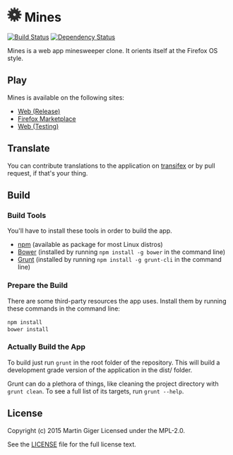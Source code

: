 ![](assets/images/icon-32.png) Mines
=====
[![Build Status](https://travis-ci.org/freaktechnik/mines.js.svg)](https://travis-ci.org/freaktechnik/mines.js) [![Dependency Status](https://dependencyci.com/github/freaktechnik/mines.js/badge)](https://dependencyci.com/github/freaktechnik/mines.js)

Mines is a web app minesweeper clone. It orients itself at the Firefox OS style.

Play
----
Mines is available on the following sites:

 * [Web (Release)](https://humanoids.be/mines)
 * [Firefox Marketplace](https://marketplace.firefox.com/app/mines/)
 * [Web (Testing)](http://lab.humanoids.be/mines.js)

Translate
---------
You can contribute translations to the application on [transifex](http://transifex.com/projects/p/mines) or by pull request, if that's your thing.

Build
-----

### Build Tools
You'll have to install these tools in order to build the app.

* [npm](https://www.npmjs.com/) (available as package for most Linux distros)
* [Bower](http://bower.io/) (installed by running `npm install -g bower` in the command line)
* [Grunt](http://gruntjs.com/) (installed by running `npm install -g grunt-cli` in the command line)

### Prepare the Build
There are some third-party resources the app uses. Install them by running these commands in the command line:
```
npm install
bower install
```

### Actually Build the App
To build just run `grunt` in the root folder of the repository. This will build a development grade version of the application in the dist/ folder.

Grunt can do a plethora of things, like cleaning the project directory with `grunt clean`. To see a full list of its targets, run `grunt --help`.

License
-------
Copyright (c) 2015 Martin Giger
Licensed under the MPL-2.0.

See the [LICENSE](LICENSE) file for the full license text.
